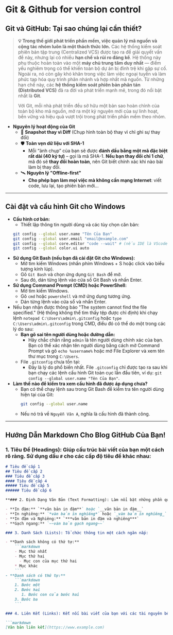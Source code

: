 # Git & Github for version control

## Git và GitHub: Tại sao chúng lại cần thiết?

> **💡 Trong thế giới phát triển phần mềm, việc quản lý mã nguồn và cộng tác nhóm luôn là một thách thức lớn.** Các hệ thống kiểm soát phiên bản tập trung (Centralized VCS) được tạo ra để giải quyết vấn đề này, nhưng lại có nhiều **hạn chế và rủi ro đáng kể**. Hệ thống này phụ thuộc hoàn toàn vào một **máy chủ trung tâm duy nhất** — điểm yếu nghiêm trọng có thể khiến toàn bộ dự án bị đình trệ khi gặp sự cố. Ngoài ra, nó còn gây khó khăn trong việc làm việc ngoại tuyến và làm phức tạp hóa quy trình phân nhánh và hợp nhất mã nguồn. Từ những hạn chế này, các **hệ thống kiểm soát phiên bản phân tán (Distributed VCS)** đã ra đời và phát triển mạnh mẽ, trong đó nổi bật nhất là **Git**.
>
> Với Git, mỗi nhà phát triển đều sở hữu một bản sao hoàn chỉnh của toàn bộ kho mã nguồn, mở ra một kỷ nguyên mới của sự linh hoạt, bền vững và hiệu quả vượt trội trong phát triển phần mềm theo nhóm.

- **Nguyên lý hoạt động của Git**
    - 📸 **Snapshot thay vì Diff** (Chụp hình toàn bộ thay vì chỉ ghi sự thay đổi)
    - 🛡️ **Toàn vẹn dữ liệu với SHA-1**
        - Mỗi “ảnh chụp” của bạn sẽ được **đánh dấu bằng một mã đặc biệt rất dài (40 ký tự)** – gọi là mã SHA-1. **Nếu bạn thay đổi chỉ 1 chữ**, mã đó sẽ **thay đổi hoàn toàn**, nên Git biết chính xác khi nào bài làm bị thay đổi.
    - 🛰️ **Nguyên lý "Offline-first"**
        - **Cho phép bạn làm mọi việc mà không cần mạng Internet**: viết code, lưu lại, tạo phiên bản mới...

---

## Cài đặt và cấu hình Git cho Windows

- **Cấu hình cơ bản:**
    - Thiết lập thông tin người dùng và các tùy chọn căn bản:
    ```bash
    git config --global user.name "Tên Của Bạn"
    git config --global user.email "email@example.com"
    git config --global core.editor "code --wait" # (nếu IDE là VScode)
    git config --global color.ui auto
    ```
- **Sử dụng Git Bash (nếu bạn đã cài đặt Git cho Windows):**
    - Mở tìm kiếm Windows (nhấn phím Windows + S hoặc click vào biểu tượng kính lúp).
    - Gõ `Git Bash` và chọn ứng dụng `Git Bash` để mở.
    - Sau đó, dán từng lệnh vào cửa sổ Git Bash và nhấn Enter.
- **Sử dụng Command Prompt (CMD) hoặc PowerShell:**
    - Mở tìm kiếm Windows.
    - Gõ `cmd` hoặc `powershell` và mở ứng dụng tương ứng.
    - Dán từng lệnh vào cửa sổ và nhấn Enter.
- Nếu bạn nhận được thông báo "The system cannot find the file specified." (Hệ thống không thể tìm thấy tệp được chỉ định) khi chạy lệnh `notepad C:\Users\admin\.gitconfig` hoặc `type C:\Users\admin\.gitconfig` trong CMD, điều đó có thể do một trong các lý do sau:
    - **Bạn gõ sai tên người dùng hoặc đường dẫn:**
        - Hãy chắc chắn rằng `admin` là tên người dùng chính xác của bạn. Bạn có thể xác nhận tên người dùng bằng cách mở Command Prompt và gõ `echo %username%` hoặc mở File Explorer và xem tên thư mục trong `C:\Users`.
    - File `.gitconfig` chưa tồn tại:
        - Đây là lý do phổ biến nhất. File `.gitconfig` chỉ được tạo ra sau khi bạn chạy các lệnh cấu hình Git toàn cục lần đầu tiên, ví dụ: `git config --global user.name "Tên Của Bạn"`.
- **Làm thế nào để kiểm tra xem cấu hình đã được áp dụng chưa?**
    - Bạn có thể chạy lệnh sau trong Git Bash để kiểm tra tên người dùng hiện tại của Git:
        ```bash
        git config --global user.name
        ```
    - Nếu nó trả về `Nguyễn Văn A`, nghĩa là cấu hình đã thành công.

---

## Hướng Dẫn Markdown Cho Blog GitHub Của Bạn!

### 1. Tiêu Đề (Headings): Giúp cấu trúc bài viết của bạn một cách rõ ràng. Sử dụng dấu `#` cho các cấp độ tiêu đề khác nhau:

```markdown
# Tiêu đề cấp 1
## Tiêu đề cấp 2
### Tiêu đề cấp 3
#### Tiêu đề cấp 4
##### Tiêu đề cấp 5
###### Tiêu đề cấp 6

**### 2. Định Dạng Văn Bản (Text Formatting): Làm nổi bật những phần quan trọng:**

- **In đậm:** `**văn bản in đậm**` hoặc `__văn bản in đậm__`
- **In nghiêng:** `*văn bản in nghiêng*` hoặc `_văn bản in nghiêng_`
- **In đậm và Nghiêng:** `***văn bản in đậm và nghiêng***`
- **Gạch ngang:** `~~văn bản gạch ngang~~`

### 3. Danh Sách (Lists): Tổ chức thông tin một cách ngăn nắp:

- **Danh sách không có thứ tự:**
    ```markdown
    - Mục thứ nhất
    - Mục thứ hai
      - Mục con của mục thứ hai
    * Mục khác
    ```
- **Danh sách có thứ tự:**
    ```markdown
    1. Bước một
    2. Bước hai
       1. Bước con của bước hai
    3. Bước ba
    ```

### 4. Liên Kết (Links): Kết nối bài viết của bạn với các tài nguyên bên ngoài:

```markdown
[Văn bản liên kết](https://www.example.com)
